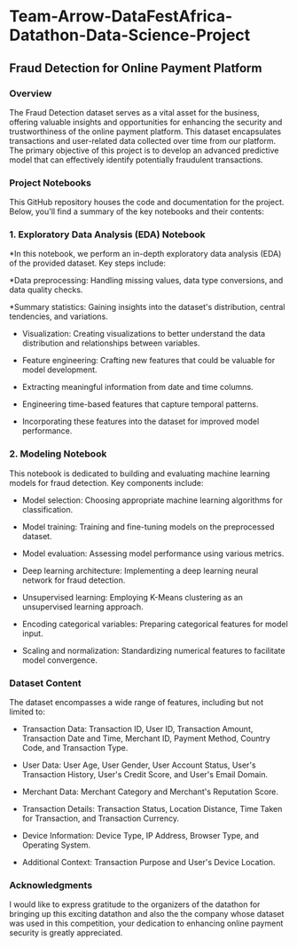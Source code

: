 # Team-Arrow-DataFestAfrica-Datathon-Data-Science-Project

## Fraud Detection for Online Payment Platform

### Overview
The Fraud Detection dataset serves as a vital asset for the business, offering valuable insights and opportunities for enhancing the security and trustworthiness of the online payment platform. This dataset encapsulates transactions and user-related data collected over time from our platform. The primary objective of this project is to develop an advanced predictive model that can effectively identify potentially fraudulent transactions.

### Project Notebooks

This GitHub repository houses the code and documentation for the project. Below, you'll find a summary of the key notebooks and their contents:

### 1. Exploratory Data Analysis (EDA) Notebook

*In this notebook, we perform an in-depth exploratory data analysis (EDA) of the provided dataset. Key steps include:

*Data preprocessing: Handling missing values, data type conversions, and data quality checks.

*Summary statistics: Gaining insights into the dataset's distribution, central tendencies, and variations.

* Visualization: Creating visualizations to better understand the data distribution and relationships between variables.

* Feature engineering: Crafting new features that could be valuable for model development.

* Extracting meaningful information from date and time columns.

* Engineering time-based features that capture temporal patterns.

* Incorporating these features into the dataset for improved model performance.

### 2. Modeling Notebook

This notebook is dedicated to building and evaluating machine learning models for fraud detection. Key components include:

* Model selection: Choosing appropriate machine learning algorithms for classification.

* Model training: Training and fine-tuning models on the preprocessed dataset.

* Model evaluation: Assessing model performance using various metrics.

* Deep learning architecture: Implementing a deep learning neural network for fraud detection.

* Unsupervised learning: Employing K-Means clustering as an unsupervised learning approach.

* Encoding categorical variables: Preparing categorical features for model input.

* Scaling and normalization: Standardizing numerical features to facilitate model convergence.

### Dataset Content
The dataset encompasses a wide range of features, including but not limited to:

* Transaction Data: Transaction ID, User ID, Transaction Amount, Transaction Date and Time, Merchant ID, Payment Method, Country Code, and Transaction Type.

* User Data: User Age, User Gender, User Account Status, User's Transaction History, User's Credit Score, and User's Email Domain.

* Merchant Data: Merchant Category and Merchant's Reputation Score.

* Transaction Details: Transaction Status, Location Distance, Time Taken for Transaction, and Transaction Currency.

* Device Information: Device Type, IP Address, Browser Type, and Operating System.

* Additional Context: Transaction Purpose and User's Device Location.

### Acknowledgments
I would like to express gratitude to the organizers of the datathon for bringing up this exciting datathon and also the the company whose dataset was used in this competition, your dedication to enhancing online payment security is greatly appreciated.
